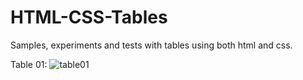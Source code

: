 # HTML-CSS-Tables
Samples, experiments and tests with tables using both html and css. 

Table 01:
![table01](https://user-images.githubusercontent.com/74190963/160192771-3f728565-1028-4f61-af29-58d215c41848.png)
